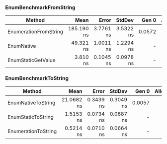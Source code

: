 ### EnumBenchmarkFromString

|                Method |       Mean |     Error |    StdDev |  Gen 0 | Allocated |
|---------------------- |-----------:|----------:|----------:|-------:|----------:|
| EnumerationFromString | 185.190 ns | 3.7761 ns | 3.5322 ns | 0.0572 |     240 B |
|            EnumNative |  49.321 ns | 1.0011 ns | 1.2294 ns |      - |         - |
|    EnumStaticGetValue |   3.810 ns | 0.1045 ns | 0.0978 ns |      - |         - |


### EnumBenchmarkToString
|              Method |       Mean |     Error |    StdDev |  Gen 0 | Allocated |
|-------------------- |-----------:|----------:|----------:|-------:|----------:|
|  EnumNativeToString | 21.0682 ns | 0.3439 ns | 0.3049 ns | 0.0057 |      24 B |
|  EnumStaticToString |  1.5153 ns | 0.0734 ns | 0.0687 ns |      - |         - |
| EnumerationToString |  0.5214 ns | 0.0710 ns | 0.0664 ns |      - |         - |
